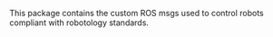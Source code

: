 This package contains the custom ROS msgs used to control robots compliant with robotology standards.

